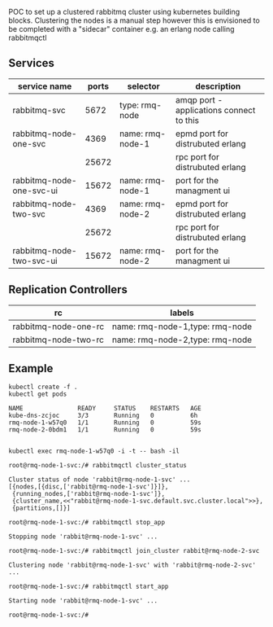 POC to set up a clustered rabbitmq cluster using kubernetes building blocks.
Clustering the nodes is a manual step however this is envisioned to be completed with a
"sidecar" container e.g. an erlang node calling rabbitmqctl


Services
--------

service name             | ports    | selector         |description
-------------------------|----------|------------------|-----------------------------
rabbitmq-svc             | 5672     | type: rmq-node   | amqp port - applications connect to this
rabbitmq-node-one-svc    | 4369     | name: rmq-node-1 | epmd port for distrubuted erlang
                         | 25672    |                  | rpc port for distrubuted erlang
rabbitmq-node-one-svc-ui | 15672    | name: rmq-node-1 | port for the managment ui
rabbitmq-node-two-svc    | 4369     | name: rmq-node-2 | epmd port for distrubuted erlang
                         | 25672    |                  | rpc port for distrubuted erlang
rabbitmq-node-two-svc-ui | 15672    | name: rmq-node-2 | port for the managment ui                          


Replication Controllers
-----------------------

rc                   | labels
---------------------|----------------------------------
rabbitmq-node-one-rc | name: rmq-node-1,type: rmq-node
rabbitmq-node-two-rc | name: rmq-node-2,type: rmq-node


Example
-------


```
kubectl create -f .
kubectl get pods

NAME               READY     STATUS    RESTARTS   AGE
kube-dns-zcjoc     3/3       Running   0          6h
rmq-node-1-w57q0   1/1       Running   0          59s
rmq-node-2-0bdm1   1/1       Running   0          59s


kubectl exec rmq-node-1-w57q0 -i -t -- bash -il

root@rmq-node-1-svc:/# rabbitmqctl cluster_status

Cluster status of node 'rabbit@rmq-node-1-svc' ...
[{nodes,[{disc,['rabbit@rmq-node-1-svc']}]},
 {running_nodes,['rabbit@rmq-node-1-svc']},
 {cluster_name,<<"rabbit@rmq-node-1-svc.default.svc.cluster.local">>},
 {partitions,[]}]

root@rmq-node-1-svc:/# rabbitmqctl stop_app      

Stopping node 'rabbit@rmq-node-1-svc' ...

root@rmq-node-1-svc:/# rabbitmqctl join_cluster rabbit@rmq-node-2-svc

Clustering node 'rabbit@rmq-node-1-svc' with 'rabbit@rmq-node-2-svc' ...

root@rmq-node-1-svc:/# rabbitmqctl start_app                         

Starting node 'rabbit@rmq-node-1-svc' ...

root@rmq-node-1-svc:/# 

```